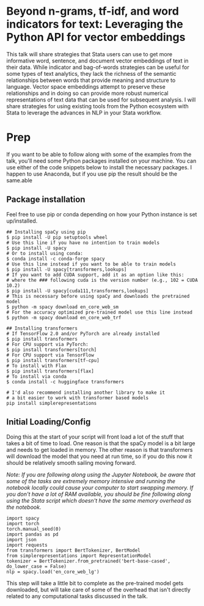 # Beyond n-grams, tf-idf, and word indicators for text: Leveraging the Python API for vector embeddings
This talk will share strategies that Stata users can use to get more informative word, sentence, and document vector embeddings of text in their data. While indicator and bag-of-words strategies can be useful for some types of text analytics, they lack the richness of the semantic relationships between words that provide meaning and structure to language. Vector space embeddings attempt to preserve these relationships and in doing so can provide more robust numerical representations of text data that can be used for subsequent analysis. I will share strategies for using existing tools from the Python ecosystem with Stata to leverage the advances in NLP in your Stata workflow.

# Prep
If you want to be able to follow along with some of the examples from the talk, you'll need some Python packages
installed on your machine.  You can use either of the code snippets below to install the necessary packages.
I happen to use Anaconda, but if you use pip the result should be the same.able

## Package installation
Feel free to use pip or conda depending on how your Python instance is set up/installed.

```
## Installing spaCy using pip
$ pip install -U pip setuptools wheel
# Use this line if you have no intention to train models
$ pip install -U spacy
# Or to install using conda:
$ conda install -c conda-forge spacy
# Use this line instead if you want to be able to train models
$ pip install -U spacy[transformers,lookups]
# If you want to add CUDA support, add it as an option like this:
# where the ### following cuda is the version number (e.g., 102 = CUDA 10.2)
$ pip install -U spacy[cuda111,transformers,lookups]
# This is necessary before using spaCy and downloads the pretrained model
$ python -m spacy download en_core_web_sm
# For the accuracy optimized pre-trained model use this line instead
$ python -m spacy download en_core_web_trf

## Installing transformers
# If TensorFlow 2.0 and/or PyTorch are already installed
$ pip install transformers
# For CPU support via PyTorch:
$ pip install transformers[torch]
# For CPU support via TensorFlow
$ pip install transformers[tf-cpu]
# To install with Flax
$ pip install transformers[flax]
# To install via conda
$ conda install -c huggingface transformers

# I'd also recommend installing another library to make it
# a bit easier to work with transformer based models
pip install simplerepresentations
```

## Initial Loading/Config
Doing this at the start of your script will front load a lot of the stuff that takes a bit of time to load.  One reason is that the spaCy model is a bit large and needs to get loaded in memory.  The other reason is that transformers will download the model that you need at run time, so if you do this now it should be relatively smooth sailing moving forward.  

_Note: If you are following along using the Jupyter Notebook, be aware that some of the tasks are extremely memory intensive and running the notebook locally could cause your computer to start swapping memory.  If you don't have a lot of RAM available, you should be fine following along using the Stata script which doesn't have the same memory overhead as the notebook._

```
import spacy
import torch
torch.manual_seed(0)
import pandas as pd
import json
import requests
from transformers import BertTokenizer, BertModel
from simplerepresentations import RepresentationModel
tokenizer = BertTokenizer.from_pretrained('bert-base-cased', do_lower_case = False)
nlp = spacy.load('en_core_web_lg')
```

This step will take a little bit to complete as the pre-trained model gets downloaded, but will take care of some of the overhead that isn't directly related to any computational tasks discussed in the talk.
